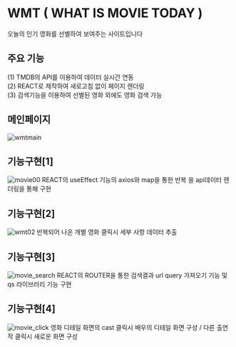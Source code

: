 # WMT ( WHAT IS MOVIE TODAY )

오늘의 인기 영화를 선별하여 보여주는 사이트입니다

## 주요 기능

(1) TMDB의 API를 이용하여 데이터 실시간 연동 <br/>
(2) REACT로 제작하여 새로고침 없이 페이지 렌더링 <br/>
(3) 검색기능을 이용하여 선별된 영화 외에도 영화 검색 가능


## 메인페이지
![wmtmain](https://user-images.githubusercontent.com/111400649/194866202-17cda7f8-dd94-40a9-974a-f9777b9bc8a6.PNG)

## 기능구현[1]
![movie00](https://user-images.githubusercontent.com/111400649/194997327-b4c5c108-6a3d-4d7e-84bf-6b4fd473a074.PNG)
REACT의 useEffect 기능의 axios와 map을 통한 반복 을 api데이터 렌더링을 통해 구현

## 기능구현[2]
![wmt02](https://user-images.githubusercontent.com/111400649/194997328-9ab156bf-8e70-40a7-b923-7516d818d3b1.png)
반복되어 나온 개별 영화 클릭시 세부 사항 데이터 추출

## 기능구현[3]
![movie_search](https://user-images.githubusercontent.com/111400649/194997331-c8bb8d07-815e-4625-a042-631c204d958d.jpg)
REACT의 ROUTER을 통한 검색결과 url query 가져오기 기능 및 qs 라이브러리 기능 구현

## 기능구현[4]
![movie_click](https://user-images.githubusercontent.com/111400649/194997330-2a961ad3-3af8-409e-a6b7-870b129fb9bf.jpg)
영화 디테일 화면의 cast 클릭시 배우의 디테일 화면 구성 / 다른 출연작 클릭시 새로운 화면 구성
